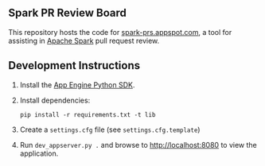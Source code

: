 ## Spark PR Review Board

This repository hosts the code for [spark-prs.appspot.com](spark-prs.appspot.com), a tool for assisting in [Apache Spark](https://github.com/apache/spark/) pull request review.

## Development Instructions

1. Install the [App Engine Python SDK](https://developers.google.com/appengine/downloads).
2. Install dependencies:

   ```
   pip install -r requirements.txt -t lib
   ```
3. Create a `settings.cfg` file (see `settings.cfg.template`)
3. Run `dev_appserver.py .` and browse to [http://localhost:8080](http://localhost:8080) to view the application.

